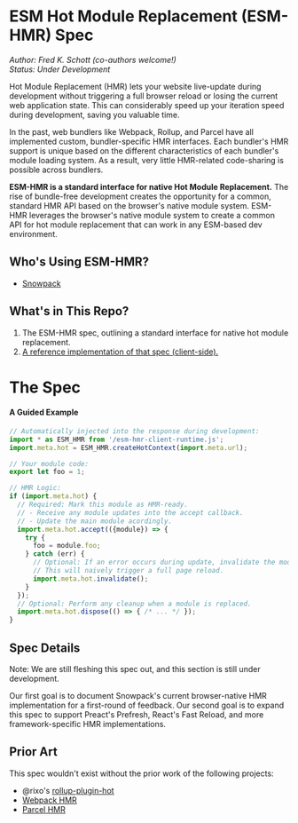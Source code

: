 # ESM Hot Module Replacement (ESM-HMR) Spec

*Author: Fred K. Schott (co-authors welcome!)*  
*Status: Under Development*

Hot Module Replacement (HMR) lets your website live-update during development without triggering a full browser reload or losing the current web application state. This can considerably speed up your iteration speed during development, saving you valuable time.

In the past, web bundlers like Webpack, Rollup, and Parcel have all implemented custom, bundler-specific HMR interfaces. Each bundler's HMR support is unique based on the different characteristics of each bundler's module loading system. As a result, very little HMR-related code-sharing is possible across bundlers.

**ESM-HMR is a standard interface for native Hot Module Replacement.** The rise of bundle-free development creates the opportunity for a common, standard HMR API based on the browser's native module system. ESM-HMR leverages the browser's native module system to create a common API for hot module replacement that can work in any ESM-based dev environment.

## Who's Using ESM-HMR?

- [Snowpack](http://snowpack.dev/)

## What's in This Repo?

1. The ESM-HMR spec, outlining a standard interface for native hot module replacement.
2. [A reference implementation of that spec (client-side).](/esm-hmr-client-runtime.ts)

# The Spec

#### A Guided Example

```js
// Automatically injected into the response during development:
import * as ESM_HMR from '/esm-hmr-client-runtime.js';
import.meta.hot = ESM_HMR.createHotContext(import.meta.url);

// Your module code:
export let foo = 1;

// HMR Logic:
if (import.meta.hot) {
  // Required: Mark this module as HMR-ready.
  // - Receive any module updates into the accept callback.
  // - Update the main module acordingly.
  import.meta.hot.accept(({module}) => {
    try {
      foo = module.foo;
    } catch (err) {
      // Optional: If an error occurs during update, invalidate the module.
      // This will naively trigger a full page reload.
      import.meta.hot.invalidate();
    }
  });
  // Optional: Perform any cleanup when a module is replaced.
  import.meta.hot.dispose(() => { /* ... */ });
}
```

## Spec Details

Note: We are still fleshing this spec out, and this section is still under development. 

Our first goal is to document Snowpack's current browser-native HMR implementation for a first-round of feedback. Our second goal is to expand this spec to support Preact's Prefresh, React's Fast Reload, and more framework-specific HMR implementations. 



## Prior Art

This spec wouldn't exist without the prior work of the following projects:

- @rixo's [rollup-plugin-hot](https://github.com/rixo/rollup-plugin-hot)
- [Webpack HMR](https://webpack.js.org/concepts/hot-module-replacement/)
- [Parcel HMR](https://parceljs.org/hmr.html)

